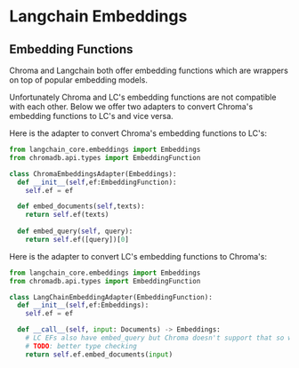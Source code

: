 # Langchain Embeddings

## Embedding Functions

Chroma and Langchain both offer embedding functions which are wrappers on top of popular embedding models.

Unfortunately Chroma and LC's embedding functions are not compatible with each other. Below we offer two adapters to convert Chroma's embedding functions to LC's and vice versa.


Here is the adapter to convert Chroma's embedding functions to LC's:

```python
from langchain_core.embeddings import Embeddings
from chromadb.api.types import EmbeddingFunction

class ChromaEmbeddingsAdapter(Embeddings):
  def __init__(self,ef:EmbeddingFunction):
    self.ef = ef

  def embed_documents(self,texts):
    return self.ef(texts)
  
  def embed_query(self, query):
    return self.ef([query])[0]

```

Here is the adapter to convert LC's embedding functions to Chroma's:

```python
from langchain_core.embeddings import Embeddings
from chromadb.api.types import EmbeddingFunction

class LangChainEmbeddingAdapter(EmbeddingFunction):
  def __init__(self,ef:Embeddings):
    self.ef = ef

  def __call__(self, input: Documents) -> Embeddings:
    # LC EFs also have embed_query but Chroma doesn't support that so we just use embed_documents
    # TODO: better type checking
    return self.ef.embed_documents(input)

```
